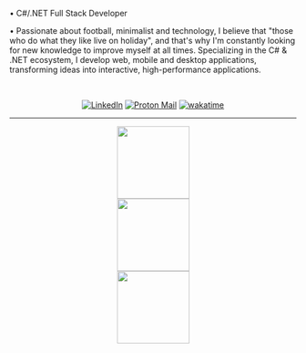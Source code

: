 • C#/.NET Full Stack Developer <br>

• Passionate about football, minimalist and technology, I believe that "those who do what they like live on holiday", and that's why I'm constantly looking for new knowledge to improve myself at all times. Specializing in the C# & .NET ecosystem, I develop web, mobile and desktop applications, transforming ideas into interactive, high-performance applications.

<br>

<div align="center">
 
  [![LinkedIn](https://custom-icon-badges.demolab.com/badge/LinkedIn-white?logo=linkedin&logoColor=black)](https://www.linkedin.com/in/eduardxdc/)
  [![Proton Mail](https://img.shields.io/badge/eduardxdc@proton.me-white?logo=protonmail&logoColor=black)](mailto:eduardxdc@proton.me)
  [![wakatime](https://wakatime.com/badge/user/16170d60-30f7-4132-a780-238fcb266b9d.svg)](https://wakatime.com/@16170d60-30f7-4132-a780-238fcb266b9d)
  
</div>

<hr>
<a href="https://www.linkedin.com/in/eduardxdc/" style="display: grid; justify-content: center; align-items: center;">
  <img 
    style="height: 127px; "
    src="https://github-readme-streak-stats.herokuapp.com?user=eduardxdc&theme=graywhite&hide_border=true" 
  />
  <img 
    style="height: 127px;"
    src="https://github-readme-stats.vercel.app/api?username=eduardxdc&theme=graywhite&rank_icon=github" 
  />
  <img 
    style="height: 127px;" 
    src="https://github-readme-stats.vercel.app/api/top-langs/?username=eduardxdc&theme=graywhite&hide_border=true&layout=compact&langs_count=5&locale=en" 
  />
</a>

